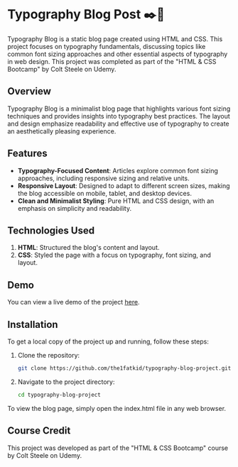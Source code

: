 # Typography Blog Post ✒️📃

Typography Blog is a static blog page created using HTML and CSS. This project focuses on typography fundamentals, discussing topics like common font sizing approaches and other essential aspects of typography in web design. This project was completed as part of the "HTML & CSS Bootcamp" by Colt Steele on Udemy.


## Overview

Typography Blog is a minimalist blog page that highlights various font sizing techniques and provides insights into typography best practices. The layout and design emphasize readability and effective use of typography to create an aesthetically pleasing experience.


## Features

- **Typography-Focused Content**: Articles explore common font sizing approaches, including responsive sizing and relative units.
- **Responsive Layout**: Designed to adapt to different screen sizes, making the blog accessible on mobile, tablet, and desktop devices.
- **Clean and Minimalist Styling**: Pure HTML and CSS design, with an emphasis on simplicity and readability.

## Technologies Used

1. **HTML**: Structured the blog's content and layout.
2. **CSS**: Styled the page with a focus on typography, font sizing, and layout.

## Demo

You can view a live demo of the project [here](https://the1fatkid.github.io/typography-blog-project).  


## Installation

To get a local copy of the project up and running, follow these steps:

1. Clone the repository:

    ```bash
    git clone https://github.com/the1fatkid/typography-blog-project.git
    ```

2. Navigate to the project directory:

    ```bash
    cd typography-blog-project
    ```
To view the blog page, simply open the index.html file in any web browser.    

## Course Credit
This project was developed as part of the "HTML & CSS Bootcamp" course by Colt Steele on Udemy.
    
